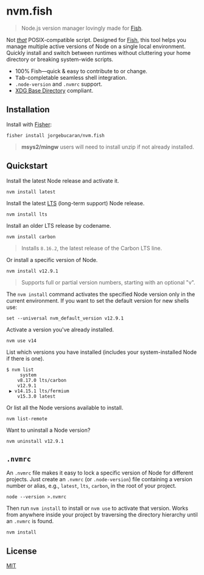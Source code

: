 # nvm.fish

> Node.js version manager lovingly made for [Fish](https://fishshell.com).

Not [_that_](https://github.com/nvm-sh/nvm) POSIX-compatible script. Designed for [Fish](https://fishshell.com), this tool helps you manage multiple active versions of Node on a single local environment. Quickly install and switch between runtimes without cluttering your home directory or breaking system-wide scripts.

- 100% Fish—quick & easy to contribute to or change.
- <kbd>Tab</kbd>-completable seamless shell integration.
- `.node-version` and `.nvmrc` support.
- [XDG Base Directory](https://specifications.freedesktop.org/basedir-spec/basedir-spec-latest.html) compliant.

## Installation

Install with [Fisher](https://github.com/jorgebucaran/fisher):

```console
fisher install jorgebucaran/nvm.fish
```

> **msys2/mingw** users will need to install unzip if not already installed.

## Quickstart

Install the latest Node release and activate it.

```console
nvm install latest
```

Install the latest [LTS](https://github.com/nodejs/Release) (long-term support) Node release.

```console
nvm install lts
```

Install an older LTS release by codename.

```console
nvm install carbon
```

> Installs `8.16.2`, the latest release of the Carbon LTS line.

Or install a specific version of Node.

```console
nvm install v12.9.1
```

> Supports full or partial version numbers, starting with an optional "v".

The `nvm install` command activates the specified Node version only in the current environment. If you want to set the default version for new shells use:

```fish
set --universal nvm_default_version v12.9.1
```

Activate a version you've already installed.

```console
nvm use v14
```

List which versions you have installed (includes your system-installed Node if there is one).

```console
$ nvm list
     system
    v8.17.0 lts/carbon
    v12.9.1
 ▶ v14.15.1 lts/fermium
    v15.3.0 latest
```

Or list all the Node versions available to install.

```console
nvm list-remote
```

Want to uninstall a Node version?

```console
nvm uninstall v12.9.1
```

## `.nvmrc`

An `.nvmrc` file makes it easy to lock a specific version of Node for different projects. Just create an `.nvmrc` (or `.node-version`) file containing a version number or alias, e.g., `latest`, `lts`, `carbon`, in the root of your project.

```console
node --version >.nvmrc
```

Then run `nvm install` to install or `nvm use` to activate that version. Works from anywhere inside your project by traversing the directory hierarchy until an `.nvmrc` is found.

```console
nvm install
```

## License

[MIT](LICENSE.md)
